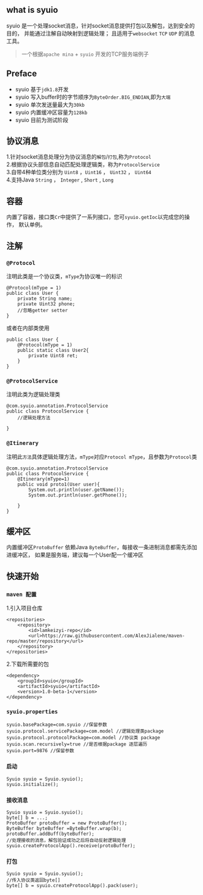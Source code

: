 ## what is syuio
syuio 是一个处理socket消息，针对socket消息提供打包以及解包，达到安全的目的，
并能通过注解自动映射到逻辑处理；
且适用于`websocket` `TCP` `UDP` 的消息工具。

> 一个根据`apache mina` + `syuio` 开发的TCP服务端例子

## Preface
* syuio 基于`jdk1.8`开发
* syuio 写入buffer时的字节顺序为`ByteOrder.BIG_ENDIAN`,即为`大端`
* syuio 单次发送量最大为`30kb`
* syuio 内置缓冲区容量为`128kb`
* syuio 目前为测试阶段

## 协议消息
1.针对socket消息处理分为协议消息的`解包`/`打包`,称为`Protocol` <br>
2.根据协议头部信息自动匹配处理逻辑类，称为`ProtocolService` <br>
3.自带4种单位类分别为 `Uint8` ，`Uint16` ， `Uint32` ， `Uint64` <br>
4.支持Java `String` ， `Integer` , `Short` , `Long`

## 容器
内置了容器，接口类`Cr`中提供了一系列接口，您可`syuio.getIoc`以完成您的操作，
默认单例。

## 注解
### `@Protocol`
注明此类是一个协议类，`mType`为协议唯一的标识
```
@Protocol(mType = 1)
public class User {
    private String name;
    private Uint32 phone;
    //忽略getter setter
}
```
或者在内部类使用

```
public class User {
    @Protocol(mType = 1)
    public static class User2{
        private Uint8 ret;
    }
}
```

### `@ProtocolService`
注明此类为逻辑处理类
```
@com.syuio.annotation.ProtocolService
public class ProtocolService {
    //逻辑处理方法
    
}
```

### `@Itinerary`
注明此`方法`具体逻辑处理方法，`mType`对应`Protocol mType`，且参数为`Protocol`类
```
@com.syuio.annotation.ProtocolService
public class ProtocolService {
    @Itinerary(mType=1)
    public void proto1(User user){
        System.out.println(user.getName());
        System.out.println(user.getPhone());

    }
}
```

## 缓冲区
内置缓冲区`ProtoBuffer` 依赖Java `ByteBuffer`，每接收一条进制消息都需先添加进缓冲区，
如果是服务端，建议每一个User配一个缓冲区

## 快速开始

### `maven 配置`
1.引入项目仓库
```
<repositories>
    <repository>
        <id>lamkeizyi-repo</id>
        <url>https://raw.githubusercontent.com/AlexJialene/maven-repo/master/repository</url>
    </repository>
</repositories>
```
2.下载所需要的包
```
<dependency>
    <groupId>syuio</groupId>
    <artifactId>syuio</artifactId>
    <version>1.0-beta-1</version>
</dependency>
```

### `syuio.properties`

```
syuio.basePackage=com.syuio //保留参数
syuio.protocol.servicePackage=com.model //逻辑处理类package
syuio.protocol.protocolPackage=com.model //协议类 package
syuio.scan.recursively=true //是否根据package 逐层遍历
syuio.port=9876 //保留参数
```

### `启动`
```
Syuio syuio = Syuio.syuio();
syuio.initialize();

```

### `接收消息`

```
Syuio syuio = Syuio.syuio();
byte[] b = ...;
ProtoBuffer protoBuffer = new ProtoBuffer();
ByteBuffer byteBuffer =ByteBuffer.wrap(b);
protoBuffer.addBuff(byteBuffer);
//处理接收的消息，解包验证成功之后将自动反射逻辑处理
syuio.createProtocolApp().receive(protoBuffer);
```

### `打包`
```
Syuio syuio = Syuio.syuio();
//传入协议类返回byte[]
byte[] b = syuio.createProtocolApp().pack(user);

```

